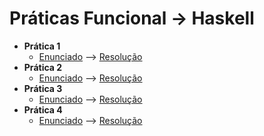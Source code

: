 # Práticas Funcional -> Haskell

* **Prática 1**
  - [Enunciado](https://github.com/AndreaInfUFSM/elc117-2018a/tree/master/praticas/funcional/haskell01) --> [Resolução](https://github.com/oscaruno/elc117-2018a/blob/master/praticas/funcional/ptr1.hs)
* **Prática 2**
  - [Enunciado](https://github.com/AndreaInfUFSM/elc117-2018a/tree/master/praticas/funcional/haskell02) --> [Resolução](https://github.com/oscaruno/elc117-2018a/blob/master/t1/t1.hs)
* **Prática 3**
  - [Enunciado](https://github.com/AndreaInfUFSM/elc117-2018a/tree/master/praticas/funcional/haskell03) --> [Resolução](https://github.com/oscaruno/elc117-2018a/blob/master/praticas/funcional/ptr3.hs)
* **Prática 4**
  - [Enunciado](https://github.com/AndreaInfUFSM/elc117-2018a/tree/master/praticas/funcional/haskell04) --> [Resolução](https://github.com/oscaruno/elc117-2018a/blob/master/praticas/funcional/ptr4.hs)

